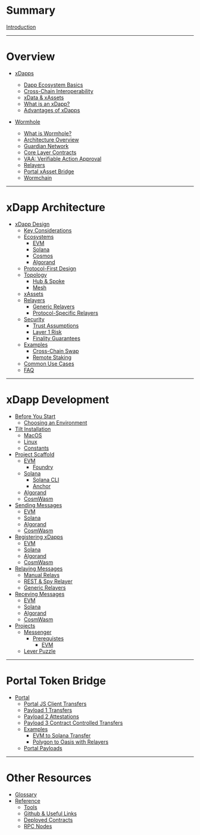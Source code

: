 # Summary

[Introduction](./introduction/introduction.md)

---

# Overview

- [xDapps](./dapps/0_xdappOverview.md)

  - [Dapp Ecosystem Basics](./dapps/1_defiBasics.md)
  - [Cross-Chain Interoperability](./dapps/2_crossChainInteroperability.md)
  - [xData & xAssets](./dapps/3_xdataxassets.md)
  - [What is an xDapp?](./dapps/4_whatIsanXdapp.md)
  - [Advantages of xDapps](./dapps/5_advantages.md)

- [Wormhole](./wormhole/wormholeOverview.md)
  - [What is Wormhole?](./wormhole/whatIsWormhole.md)
  - [Architecture Overview](./wormhole/architectureOverview.md)
  - [Guardian Network](./wormhole/guardianNetwork.md)
  - [Core Layer Contracts](./wormhole/coreLayerContracts.md)
  - [VAA: Verifiable Action Approval](./wormhole/vaa.md)
  - [Relayers](./wormhole/relayers.md)
  - [Portal xAsset Bridge](./wormhole/portalTokenBridge.md)
  - [Wormchain](./wormhole/wormchain.md)

---

# xDapp Architecture

- [xDapp Design]()
  - [Key Considerations]()
  - [Ecosystems]()
    - [EVM]()
    - [Solana]()
    - [Cosmos]()
    - [Algorand]()
  - [Protocol-First Design]()
  - [Topology]()
    - [Hub & Spoke]()
    - [Mesh]()
  - [xAssets]()
  - [Relayers]()
    - [Generic Relayers]()
    - [Protocol-Specific Relayers]()
  - [Security]()
    - [Trust Assumptions]()
    - [Layer 1 Risk]()
    - [Finality Guarantees]()
  - [Examples]()
    - [Cross-Chain Swap]()
    - [Remote Staking]()
  - [Common Use Cases]()
  - [FAQ]()

---

# xDapp Development

- [Before You Start]()
  - [Choosing an Environment]()
- [Tilt Installation](./development/tilt/overview.md)
  - [MacOS](./development/tilt/mac.md)
  - [Linux](./development/tilt/linux.md)
  - [Constants](./development/tilt/constants.md)
- [Project Scaffold](./development/scaffold/overview.md)
  - [EVM]()
    - [Foundry]()
  - [Solana]()
    - [Solana CLI]()
    - [Anchor]()
  - [Algorand]()
  - [CosmWasm]()
- [Sending Messages](./development/messages/sending/overview.md)
  - [EVM](./development/messages/sending/evm.md)
  - [Solana]()
  - [Algorand]()
  - [CosmWasm]()
- [Registering xDapps](./development/messages/registration/overview.md)
  - [EVM](./development/messages/registration/evm.md)
  - [Solana]()
  - [Algorand]()
  - [CosmWasm]()
- [Relaying Messages](./development/messages/relaying/overview.md)
  - [Manual Relays]()
  - [REST & Spy Relayer]()
  - [Generic Relayers]()
- [Receving Messages](./development/messages/receiving/overview.md)
  - [EVM](./development/messages/receiving/evm.md)
  - [Solana]()
  - [Algorand]()
  - [CosmWasm]()
- [Projects](./projects/summary.md)
  - [Messenger](./projects/messenger/introduction.md)
    - [Prerequistes]()
      - [EVM]()
  - [Lever Puzzle]()
---

# Portal Token Bridge

- [Portal]()
  - [Portal JS Client Transfers]()
  - [Payload 1 Transfers]()
  - [Payload 2 Attestations]()
  - [Payload 3 Contract Controlled Transfers]()
  - [Examples]()
    - [EVM to Solana Transfer]()
    - [Polygon to Oasis with Relayers]()
  - [Portal Payloads]()

---

# Other Resources

- [Glossary]()
- [Reference]()
  - [Tools](./reference/tools.md)
  - [Github & Useful Links](./reference/github.md)
  - [Deployed Contracts](./reference/contracts.md)
  - [RPC Nodes](./reference/rpcnodes.md)

